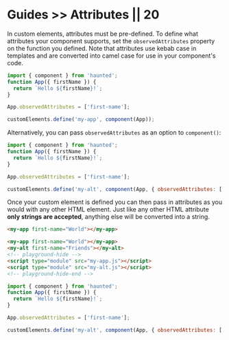 # Guides >> Attributes || 20

<style data-helmet>
  html { --playground-ide-height: 210px; }
</style>

In custom elements, attributes must be pre-defined. To define what attributes your component supports, set the `observedAttributes` property on the function you defined. Note that attributes use kebab case in templates and are converted into camel case for use in your component's code.

```js playground attributes my-app.js
import { component } from 'haunted';
function App({ firstName }) {
  return `Hello ${firstName}!`;
}

App.observedAttributes = ['first-name'];

customElements.define('my-app', component(App));
```

Alternatively, you can pass `observedAttributes` as an option to `component()`:

```js
import { component } from 'haunted';
function App({ firstName }) {
  return `Hello ${firstName}!`;
}

App.observedAttributes = ['first-name'];

customElements.define('my-alt', component(App, { observedAttributes: ['first-name'] }));
```

Once your custom element is defined you can then pass in attributes as you would with any other HTML element. Just like any other HTML attribute **only strings are accepted**, anything else will be converted into a string.

```html
<my-app first-name="World"></my-app>
```

```html playground-file attributes index.html
<my-app first-name="World"></my-app>
<my-alt first-name="Friends"></my-alt>
<!-- playground-hide -->
<script type="module" src="my-app.js"></script>
<script type="module" src="my-alt.js"></script>
<!-- playground-hide-end -->
```

```js playground-file attributes my-alt.js
import { component } from 'haunted';
function App({ firstName }) {
  return `Hello ${firstName}!`;
}

App.observedAttributes = ['first-name'];

customElements.define('my-alt', component(App, { observedAttributes: ['first-name'] }));
```
